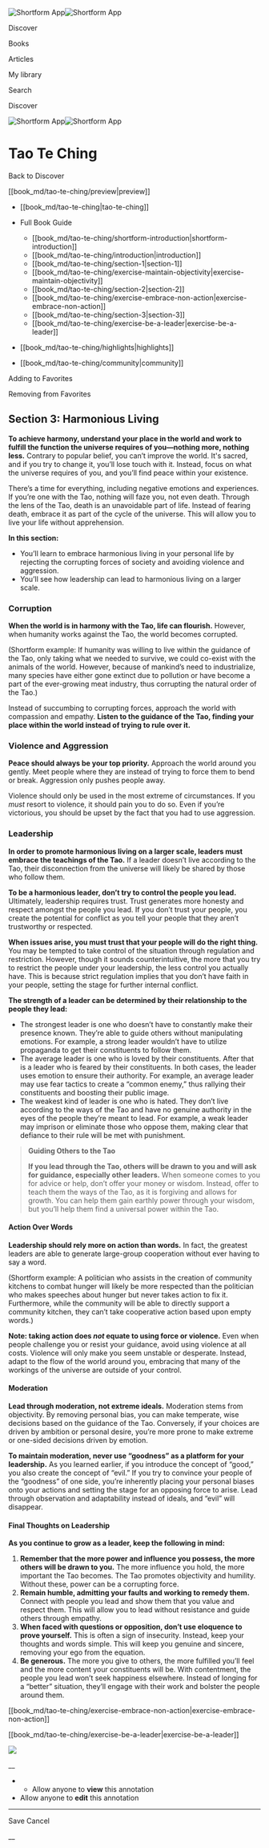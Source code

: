 ![Shortform App](/img/logo.36a2399e.svg)![Shortform App](/img/logo-dark.70c1b072.svg)

Discover

Books

Articles

My library

Search

Discover

![Shortform App](/img/logo.36a2399e.svg)![Shortform App](/img/logo-dark.70c1b072.svg)

# Tao Te Ching

Back to Discover

[[book_md/tao-te-ching/preview|preview]]

  * [[book_md/tao-te-ching|tao-te-ching]]
  * Full Book Guide

    * [[book_md/tao-te-ching/shortform-introduction|shortform-introduction]]
    * [[book_md/tao-te-ching/introduction|introduction]]
    * [[book_md/tao-te-ching/section-1|section-1]]
    * [[book_md/tao-te-ching/exercise-maintain-objectivity|exercise-maintain-objectivity]]
    * [[book_md/tao-te-ching/section-2|section-2]]
    * [[book_md/tao-te-ching/exercise-embrace-non-action|exercise-embrace-non-action]]
    * [[book_md/tao-te-ching/section-3|section-3]]
    * [[book_md/tao-te-ching/exercise-be-a-leader|exercise-be-a-leader]]
  * [[book_md/tao-te-ching/highlights|highlights]]
  * [[book_md/tao-te-ching/community|community]]



Adding to Favorites 

Removing from Favorites 

## Section 3: Harmonious Living

**To achieve harmony, understand your place in the world and work to fulfill the function the universe requires of you—nothing more, nothing less.** Contrary to popular belief, you can’t improve the world. It's sacred, and if you try to change it, you’ll lose touch with it. Instead, focus on what the universe requires of you, and you’ll find peace within your existence.

There’s a time for everything, including negative emotions and experiences. If you’re one with the Tao, nothing will faze you, not even death. Through the lens of the Tao, death is an unavoidable part of life. Instead of fearing death, embrace it as part of the cycle of the universe. This will allow you to live your life without apprehension.

**In this section:**

  * You’ll learn to embrace harmonious living in your personal life by rejecting the corrupting forces of society and avoiding violence and aggression. 
  * You’ll see how leadership can lead to harmonious living on a larger scale. 



### Corruption

**When the world is in harmony with the Tao, life can flourish.** However, when humanity works against the Tao, the world becomes corrupted.

(Shortform example: If humanity was willing to live within the guidance of the Tao, only taking what we needed to survive, we could co-exist with the animals of the world. However, because of mankind’s need to industrialize, many species have either gone extinct due to pollution or have become a part of the ever-growing meat industry, thus corrupting the natural order of the Tao.)

Instead of succumbing to corrupting forces, approach the world with compassion and empathy. **Listen to the guidance of the Tao, finding your place within the world instead of trying to rule over it.**

### Violence and Aggression

**Peace should always be your top priority.** Approach the world around you gently. Meet people where they are instead of trying to force them to bend or break. Aggression only pushes people away.

Violence should only be used in the most extreme of circumstances. If you _must_ resort to violence, it should pain you to do so. Even if you’re victorious, you should be upset by the fact that you had to use aggression.

### Leadership

**In order to promote harmonious living on a larger scale, leaders must embrace the teachings of the Tao.** If a leader doesn’t live according to the Tao, their disconnection from the universe will likely be shared by those who follow them.

**To be a harmonious leader, don’t try to control the people you lead.** Ultimately, leadership requires trust. Trust generates more honesty and respect amongst the people you lead. If you don’t trust your people, you create the potential for conflict as you tell your people that they aren’t trustworthy or respected.

**When issues arise, you must trust that your people will do the right thing.** You may be tempted to take control of the situation through regulation and restriction. However, though it sounds counterintuitive, the more that you try to restrict the people under your leadership, the less control you actually have. This is because strict regulation implies that you don’t have faith in your people, setting the stage for further internal conflict.

**The strength of a leader can be determined by their relationship to the people they lead:**

  * The strongest leader is one who doesn’t have to constantly make their presence known. They’re able to guide others without manipulating emotions. For example, a strong leader wouldn’t have to utilize propaganda to get their constituents to follow them.
  * The average leader is one who is loved by their constituents. After that is a leader who is feared by their constituents. In both cases, the leader uses emotion to ensure their authority. For example, an average leader may use fear tactics to create a “common enemy,” thus rallying their constituents and boosting their public image.
  * The weakest kind of leader is one who is hated. They don’t live according to the ways of the Tao and have no genuine authority in the eyes of the people they’re meant to lead. For example, a weak leader may imprison or eliminate those who oppose them, making clear that defiance to their rule will be met with punishment. 



> **Guiding Others to the Tao**
> 
> **If you lead through the Tao, others will be drawn to you and will ask for guidance, especially other leaders.** When someone comes to you for advice or help, don’t offer your money or wisdom. Instead, offer to teach them the ways of the Tao, as it is forgiving and allows for growth. You can help them gain earthly power through your wisdom, but you’ll help them find a universal power within the Tao.

#### Action Over Words

**Leadership should rely more on action than words.** In fact, the greatest leaders are able to generate large-group cooperation without ever having to say a word.

(Shortform example: A politician who assists in the creation of community kitchens to combat hunger will likely be more respected than the politician who makes speeches about hunger but never takes action to fix it. Furthermore, while the community will be able to directly support a community kitchen, they can’t take cooperative action based upon empty words.)

**Note: taking action does _not_ equate to using force or violence.** Even when people challenge you or resist your guidance, avoid using violence at all costs. Violence will only make you seem unstable or desperate. Instead, adapt to the flow of the world around you, embracing that many of the workings of the universe are outside of your control.

#### Moderation

**Lead through moderation, not extreme ideals.** Moderation stems from objectivity. By removing personal bias, you can make temperate, wise decisions based on the guidance of the Tao. Conversely, if your choices are driven by ambition or personal desire, you’re more prone to make extreme or one-sided decisions driven by emotion.

**To maintain moderation, never use “goodness” as a platform for your leadership.** As you learned earlier, if you introduce the concept of “good,” you also create the concept of “evil.” If you try to convince your people of the “goodness” of one side, you’re inherently placing your personal biases onto your actions and setting the stage for an opposing force to arise. Lead through observation and adaptability instead of ideals, and “evil” will disappear.

#### Final Thoughts on Leadership

**As you continue to grow as a leader, keep the following in mind:**

  1. **Remember that the more power and influence you possess, the more others will be drawn to you.** The more influence you hold, the more important the Tao becomes. The Tao promotes objectivity and humility. Without these, power can be a corrupting force. 
  2. **Remain humble, admitting your faults and working to remedy them.** Connect with people you lead and show them that you value and respect them. This will allow you to lead without resistance and guide others through empathy.
  3. **When faced with questions or opposition, don’t use eloquence to prove yourself.** This is often a sign of insecurity. Instead, keep your thoughts and words simple. This will keep you genuine and sincere, removing your ego from the equation. 
  4. **Be generous.** The more you give to others, the more fulfilled you’ll feel and the more content your constituents will be. With contentment, the people you lead won’t seek happiness elsewhere. Instead of longing for a “better” situation, they’ll engage with their work and bolster the people around them. 



[[book_md/tao-te-ching/exercise-embrace-non-action|exercise-embrace-non-action]]

[[book_md/tao-te-ching/exercise-be-a-leader|exercise-be-a-leader]]

![](https://bat.bing.com/action/0?ti=56018282&Ver=2&mid=93033a0a-e9e0-43f2-9efe-954af2f181d6&sid=f30c5e70639211ee87d33f0876d93783&vid=f30c9700639211eeb3a75d830392c94f&vids=0&msclkid=N&pi=0&lg=en-US&sw=800&sh=600&sc=24&nwd=1&tl=Shortform%20%7C%20Book&p=https%3A%2F%2Fwww.shortform.com%2Fapp%2Fbook%2Ftao-te-ching%2Fsection-3&r=&lt=381&evt=pageLoad&sv=1&rn=32756)

__

  *   * Allow anyone to **view** this annotation
  * Allow anyone to **edit** this annotation



* * *

Save Cancel

__



